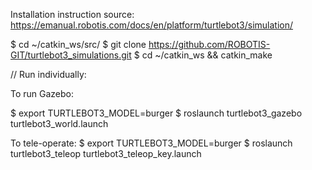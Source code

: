 Installation instruction source: https://emanual.robotis.com/docs/en/platform/turtlebot3/simulation/

$ cd ~/catkin_ws/src/
$ git clone https://github.com/ROBOTIS-GIT/turtlebot3_simulations.git
$ cd ~/catkin_ws && catkin_make



// Run individually:

To run Gazebo:

$ export TURTLEBOT3_MODEL=burger
$ roslaunch turtlebot3_gazebo turtlebot3_world.launch

To tele-operate:
$ export TURTLEBOT3_MODEL=burger
$ roslaunch turtlebot3_teleop turtlebot3_teleop_key.launch
